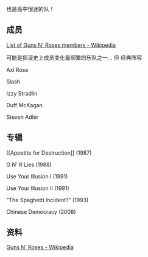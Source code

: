 ---
---

也是高中很迷的队！

## 成员
[List of Guns N' Roses members - Wikipedia](https://en.wikipedia.org/wiki/List_of_Guns_N%27_Roses_members)

可能是摇滚史上成员变化最频繁的乐队之一... 但 经典阵容

Axl Rose

Slash

Izzy Stradlin

Duff McKagan

Steven Adler



## 专辑

[[Appetite for Destruction]] (1987)

G N' R Lies (1988)

Use Your Illusion I (1991)

Use Your Illusion II (1991)

"The Spaghetti Incident?" (1993)

Chinese Democracy (2008)



## 资料
[Guns N' Roses - Wikipedia](https://en.wikipedia.org/wiki/Guns_N'_Roses)